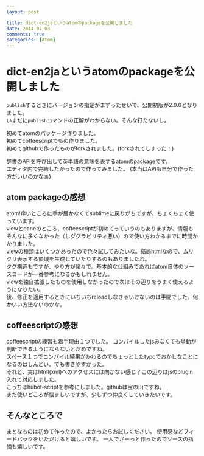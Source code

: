 ```yaml
---
layout: post

title: dict-en2jaというatomのpackageを公開しました
date: 2014-07-03
comments: true
categories: [Atom]
---
```


# dict-en2jaというatomのpackageを公開しました

`publish`するときにバージョンの指定がまずったせいで、公開初版が2.0.0となりました。  
いまだに`publish`コマンドの正解がわからない。そんな打たないし。

初めてatomのパッケージ作りました。  
初めてcoffeescriptでもの作りました。  
初めてgithubで作ったものがforkされました。(forkされてしまった！)

辞書のAPiを呼び出して英単語の意味を表するatomのpackageです。  
エディタ内で完結したかったので作ってみました。
(本当はAPIも自分で作った方がいいのかなぁ)

## atom packageの感想

atom!痒いところに手が届かなくてsublimeに戻りがちですが、ちょくちょく使っています。  
viewとpaneのところ、coffeescriptが初めてっていうのもありますが、情報もそんなに多くなかった（しググラビリティ悪い）ので使い方わかるまでに時間かかりました。  
viewの種類はいくつかあったので色々試してみたいな。結局htmlなので、ムリクリ表示する領域を生成していたりするのもありましたね。  
タグ構造もですが、やり方が諸々で。基本的な仕組みであればatom自体のソースコードが一番参考になるかもしれません。  
viewを独自拡張したものを使用しなかったので次はその辺りをうまく使えるようになりたい。  
後、修正を適用するときにいちいちreloadしなきゃいけないのは手間でした。何かいい方法ないのかな。

## coffeescriptの感想

coffeescriptの練習も着手理由１つでした。
コンパイルしたjsみなくても挙動が判断できるようにならないとだめですね。  
スペース１つでコンパイル結果がかわるのでちょっとしたtypoでおかしなことになるのはしんどい。でも書きやすかった。  
それと、実はhtml(xml)へのアクセスには向かない感じ？この辺りはjsのplugin入れて対応しました。  
こっちはhubot-scriptを参考にしました。githubは宝の山ですね。  
まだ使いどころが悩ましいですが、少しずつ仲良くしていきたいです。  

## そんなところで

まとなものは初めて作ったので、よかったらお試しください。
使用感などフィードバックをいただけると嬉しいです。
一人でざーっと作ったのでソースの指摘も嬉しいです。
